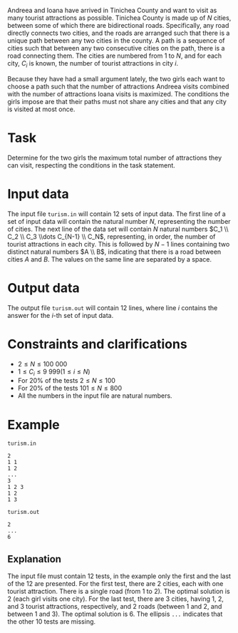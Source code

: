 
Andreea and Ioana have arrived in Tinichea County and want to visit as many tourist attractions as possible. Tinichea County is made up of $N$ cities, between some of which there are bidirectional roads. Specifically, any road directly connects two cities, and the roads are arranged such that there is a unique path between any two cities in the county. A path is a sequence of cities such that between any two consecutive cities on the path, there is a road connecting them. The cities are numbered from $1$ to $N$, and for each city, $C_i$ is known, the number of tourist attractions in city $i$.

Because they have had a small argument lately, the two girls each want to choose a path such that the number of attractions Andreea visits combined with the number of attractions Ioana visits is maximized. The conditions the girls impose are that their paths must not share any cities and that any city is visited at most once.

# Task

Determine for the two girls the maximum total number of attractions they can visit, respecting the conditions in the task statement.

# Input data

The input file `turism.in` will contain $12$ sets of input data. The first line of a set of input data will contain the natural number $N$, representing the number of cities. The next line of the data set will contain $N$ natural numbers $C_1 \\ C_2 \\ C_3 \\dots C_{N-1} \\ C_N$, representing, in order, the number of tourist attractions in each city. This is followed by $N-1$ lines containing two distinct natural numbers $A \\ B$, indicating that there is a road between cities $A$ and $B$. The values on the same line are separated by a space.

# Output data

The output file `turism.out` will contain $12$ lines, where line $i$ contains the answer for the $i$-th set of input data.

# Constraints and clarifications

* $2 \leq N \leq 100\ 000$
* $1 \leq C_i \leq 9\ 999 (1 \leq i \leq N)$
* For $20\%$ of the tests $2 \leq N \leq 100$
* For $20\%$ of the tests $101 \leq N \leq 800$
* All the numbers in the input file are natural numbers.

# Example

`turism.in`
```
2
1 1 
1 2
...
3
1 2 3
1 2
1 3
```

`turism.out`
```
2
...
6
```

## Explanation

The input file must contain $12$ tests, in the example only the first and the last of the $12$ are presented.
For the first test, there are $2$ cities, each with one tourist attraction. There is a single road (from $1$ to $2$). The optimal solution is $2$ (each girl visits one city).
For the last test, there are $3$ cities, having $1$, $2$, and $3$ tourist attractions, respectively, and $2$ roads (between $1$ and $2$, and between $1$ and $3$). The optimal solution is $6$. 
The ellipsis `...` indicates that the other $10$ tests are missing.
